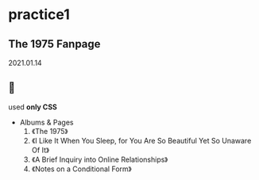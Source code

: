 # practice1

## The 1975 Fanpage

2021.01.14

:green_heart:
---

used **only CSS**

- Albums & Pages
  1. 《The 1975》
  2. 《I Like It When You Sleep, for You Are So Beautiful Yet So Unaware Of It》
  3. 《A Brief Inquiry into Online Relationships》
  4. 《Notes on a Conditional Form》
